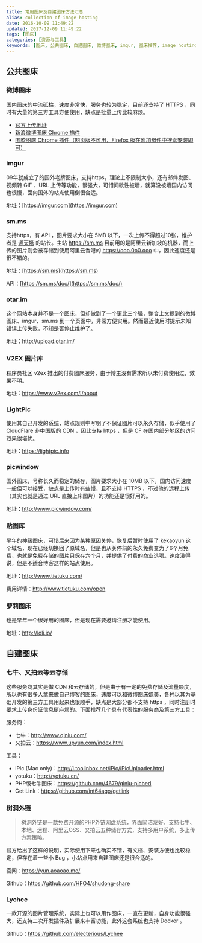 ```yaml
---
title: 常用图床及自建图床方法汇总
alias: collection-of-image-hosting
date: 2016-10-09 11:49:22
updated: 2017-12-09 11:49:22
tags: [图床]
categories: [资源与工具]
keywords: [图床, 公共图床, 自建图床, 微博图床, imgur, 图床推荐, image hosting, 常用图床]
---
```


## 公共图床

### 微博图床

国内图床的中流砥柱，速度非常快，服务也较为稳定，目前还支持了 HTTPS ，同时有大量的第三方工具方便使用，缺点是批量上传比较麻烦。

- [官方上传地址](http://photo.weibo.com/photos/upload)
- [新浪微博图床 Chrome 插件](https://chrome.google.com/webstore/detail/%E6%96%B0%E6%B5%AA%E5%BE%AE%E5%8D%9A%E5%9B%BE%E5%BA%8A/fdfdnfpdplfbbnemmmoklbfjbhecpnhf/related)
- [围脖图床 Chrome 插件（网页版不可用，Firefox 版在附加组件中搜索安装即可）](https://chrome.google.com/webstore/detail/%E5%9B%B4%E8%84%96%E6%98%AF%E4%B8%AA%E5%A5%BD%E5%9B%BE%E5%BA%8A/pngmcllbdfgmhdgnnpfaciaolgbjplhe/related?hl=zh-CN)

### imgur

09年就成立了的国外老牌图床，支持https，理论上不限制大小，还有邮件发图、视频转 GIF 、URL 上传等功能，很强大，可惜间歇性被墙，就算没被墙国内访问也很慢，面向国外的站点使用倒很合适。

地址：[https://imgur.com](https://imgur.com)

### sm.ms

支持https，有 API ，图片要求大小在 5MB 以下，一次上传不得超过10张，维护者是 [通天塔](https://ttt.tt) 的站长。主站 https://sm.ms 目前用的是阿里云新加坡的机器，而上传的图片则会被存储到使用阿里云香港的 https://ooo.0o0.ooo 中，因此速度还是很不错的。<!--more-->

地址：[https://sm.ms](https://sm.ms)

API：[https://sm.ms/doc/](https://sm.ms/doc/)

### otar.im

这个网站本身并不是一个图床，但却做到了一个更比三个强，整合上文提到的微博图床、imgur、sm.ms 到一个页面中，非常方便实用。然而最近使用时提示未知错误上传失败，不知是否停止维护了。

地址：http://upload.otar.im/

### V2EX 图片库

程序员社区 v2ex 推出的付费图床服务，由于博主没有需求所以未付费使用过，效果不明。

地址：https://www.v2ex.com/i/about

### LightPic

使用其自己开发的系统，站点规则中写明了不保证图片可以永久存储，似乎使用了 CloudFlare 非中国版的 CDN ，因此支持 https ，但是 CF 在国内部分地区的访问效果很堪忧。

地址：https://lightpic.info

### picwindow

国外图床，号称长久而稳定的储存，图片要求大小在 10MB 以下，国内访问速度一般但可以接受，缺点是上传时有些慢，且不支持 HTTPS ，不过他的远程上传（其实也就是通过 URL 直接上床图片）的功能还是很好用的。

地址：http://www.picwindow.com/

### 贴图库

早年的神级图床，可惜后来因为某种原因关停，恢复后暂时使用了 kekaoyun 这个域名，现在已经切换回了原域名，但是也从关停前的永久免费变为了6个月免费，也就是免费存储的图片只保存六个月，并提供了付费的商业选项。速度没得说，但是不适合博客这样的站点使用。

地址：http://www.tietuku.com/

费用详情：http://www.tietuku.com/open

### 萝莉图床

也是早年一个很好用的图床，但是现在需要邀请注册才能使用。

地址：http://loli.io/

## 自建图床

### 七牛、又拍云等云存储

这些服务商其实是做 CDN 和云存储的，但是由于有一定的免费存储及流量额度，所以也有很多人拿来做自己博客的图床，速度可以和微博图床媲美，各种以其为基础开发的第三方工具用起来也很顺手，缺点是大部分都不支持 https ，同时注册时要求上传身份证信息挺麻烦的。下面推荐几个具有代表性的服务商及第三方工具：

服务商：

- 七牛：http://www.qiniu.com/
- 又拍云：https://www.upyun.com/index.html

工具：

- iPic (Mac only)：http://i.toolinbox.net/iPic/iPicUploader.html
- yotuku：http://yotuku.cn/
- PHP版七牛图床：https://github.com/4679/qiniu-picbed
- Get Link：https://github.com/int64ago/getlink

### 树洞外链

> 树洞外链是一款免费开源的PHP外链网盘系统，界面简洁友好，支持七牛、本地、远程、阿里云OSS、又拍云五种储存方式，支持多用户系统，多上传方案策略。

官方给出了这样的说明，实际使用下来也确实不错，有文档、安装方便也比较稳定，但存在着一些小 Bug ，小站点用来自建图床还是很合适的。

官网：https://yun.aoaoao.me/

Github：https://github.com/HFO4/shudong-share

### Lychee

一款开源的图片管理系统，实际上也可以用作图床，一直在更新，自身功能很强大，还支持二次开发插件及扩展来丰富功能，此外这套系统也支持 Docker 。

Github：https://github.com/electerious/Lychee

